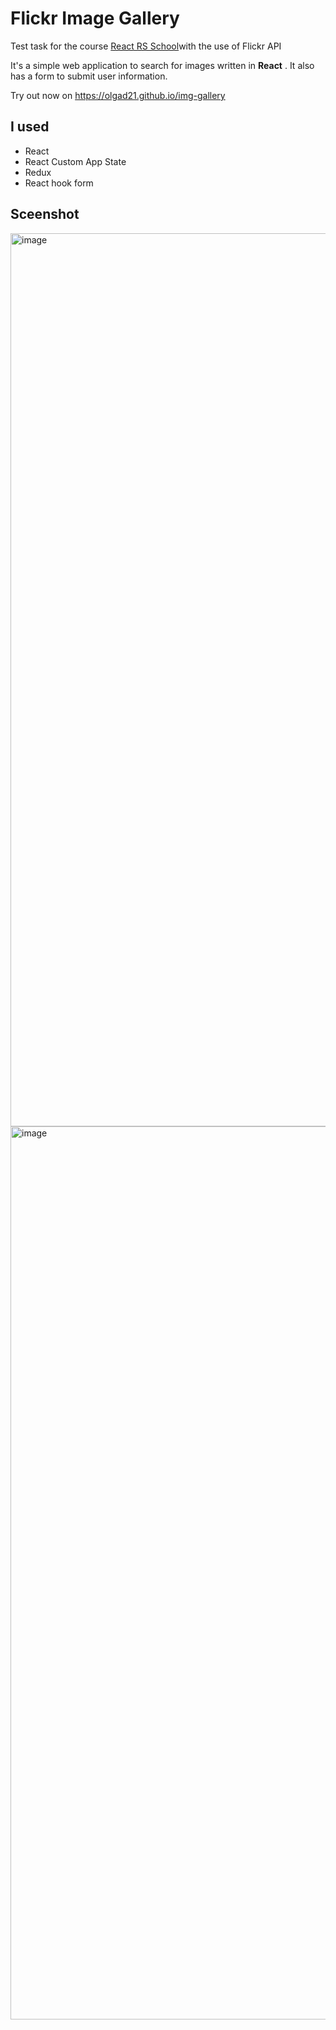 # Flickr Image Gallery
Test task for the course [React RS School](https://github.com/rolling-scopes-school/tasks/tree/master/react)with the use of Flickr API

It's a simple web application to search for images written in **React** . 
It also has a form to submit user information.

Try out now on <https://olgad21.github.io/img-gallery>

## I used
- React
- React Custom App State
- Redux
- React hook form

## Sceenshot
<img width="1429" alt="image" src="https://user-images.githubusercontent.com/34546155/211430454-ae863544-6dd9-415a-83b3-dc5a46915db7.png">
<img width="1429" alt="image" src="https://user-images.githubusercontent.com/34546155/211430619-a1ae09ca-65b3-4875-ae85-3f26eaf7732d.png">

